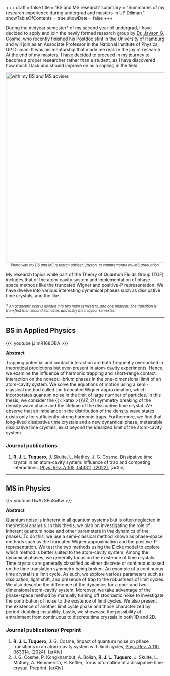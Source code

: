 +++
draft = false
title = 'BS and MS research'
summary = "Summaries of my research experience during undergrad and masters in UP Diliman."
showTableOfContents = true
showDate = false
+++

During the midyear semester* of my second year of undergrad, I have decided to apply and join the newly formed research group by <a href="https://sites.google.com/view/jaysoncosme/" target="_blank">Dr. Jayson G. Cosme</a>, who recently finished his Postdoc stint in the University of Hamburg and will join as an Associate Professor in the National Institute of Physics, UP Diliman. It was his mentorship that made me realize the joy of research. At the end of my masters, I have decided to proceed in my journey to become a proper researcher rather than a student, as I have discovered how much I lack and should improve on as a sapling in the field.

<img src="/img/withJayson1.png" alt="with my BS and MS adviser." style="width: 600px; display: block; margin-left: auto; margin-right: auto; margin-bottom: 0;">
<span style="font-size: 0.8em; font-style: italic; display: block; margin-top: 0; text-align: center;">Photo with my BS and MS research adviser, Jayson, to commemorate my MS graduation.</span>


My research topics while part of the Theory of Quantum Fluids Group (TQF) includes that of the atom-cavity system and implementation of phase-space methods like the truncated Wigner and positive-P representation. We have dwelve into various interesting dynamical phases such as dissipative time crystals, and the like.


*<i style="font-size: 0.8em;"> An academic year is divided into two main semesters, and one midyear. The transition is from first then second semester, and lastly the midyear semester.</i>

<hr>


## BS in Applied Physics 

{{< youtube jJImR168OBA >}}


<b> Abstract </b>

Trapping potential and contact interaction are both frequently overlooked in theoretical predictions but ever-present in atom-cavity experiments. Hence, we examine the influence of harmonic trapping and short-range contact interaction on the nonequilibrium phases in the one-dimensional limit of an atom-cavity system. We solve the equations of motion using a semi-classical method called the truncated Wigner approximation,  which incorporates quantum noise in the limit of large number of particles. In this thesis, we consider the {{< katex >}}\\(Z_2\\)
 symmetry breaking of the density wave phase and the lifetime of the dissipative time crystal. We observe that an imbalance in the distribution of the density wave states exists only for sufficiently strong harmonic traps. Furthermore, we find that long-lived dissipative time crystals and a new dynamical phase, metastable dissipative time crystals, exist beyond the idealized limit of the atom-cavity system.



### Journal publications
<ol>
  <li><strong>R. J. L. Tuquero</strong>, J. Skulte, L. Mathey, J. G. Cosme, Dissipative time crystal in an atom-cavity system: Influence of trap and competing interactions, <a href="https://journals.aps.org/pra/abstract/10.1103/PhysRevA.105.043311" target="_blank" style="text-decoration: underline;">Phys. Rev. A 105, 043311, (2022).</a> <a href="https://arxiv.org/abs/2202.11952" target="_blank" style="text-decoration: none;">[arXiv]</a> </li>
</ol>


<hr>


## MS in Physics

{{< youtube UwAzSEuSoKw >}}

<b> Abstract </b>

Quantum noise is inherent in all quantum systems but is often neglected in theoretical analysis. In this thesis, we plan on investigating the role of inherent quantum noise and other parameters in the dynamics of the phases. To do this, we use a semi-classical method known as phase-space methods such as the truncated Wigner approximation and the positive-P representation. We test the two methods using the Dicke model to explore which method is better suited to the atom-cavity system. Among the dynamical phases, we generally focus on the existence of time crystals. Time crystals are generally classified as either discrete or continuous based on the time translation symmetry being broken. An example of a continuous time crystal is a limit cycle. As such, we explore various parameters such as dissipation, light shift, and presence of trap to the robustness of limit cycles. We also describe the difference of the dynamics for a one- and two-dimensional atom-cavity system. Moreover, we take advantage of the phase-space method by manually turning off stochastic noise to investigate the contribution of noise to the existence of limit cycles. We also present the existence of another limit cycle phase and those characterized by period-doubling instability. Lastly, we showcase the possibility of entrainment from continuous to discrete time crystals in both 1D and 2D.


### Journal publications/ Preprint
<ol>
  <li><strong>R. J. L. Tuquero</strong>, J. G. Cosme, Impact of quantum noise on phase transitions in an atom-cavity system with limit cycles, <a href="https://journals.aps.org/pra/abstract/10.1103/PhysRevA.110.063314" target="_blank" style="text-decoration: underline;">Phys. Rev. A 110, 063314, (2024).</a> <a href="https://arxiv.org/abs/2407.21390" target="_blank" style="text-decoration: none;">[arXiv]</a></li>
  <li>J. G. Cosme, P. Kongkhambut, A. Bölian, <strong>R. J. L. Tuquero</strong>, J. Skulte, L. Mathey, A. Hemmerich, H. Keßler, Torus bifurcation of a dissipative time crystal, Preprint. <a href="https://arxiv.org/abs/2411.00155" target="_blank" style="text-decoration: none;">[arXiv]</a></li> 
</ol>

